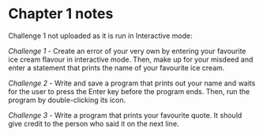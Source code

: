 # Chapter 1 notes
Challenge 1 not uploaded as it is run in Interactive mode:

*Challenge 1* - Create an error of your very own by entering your favourite ice cream flavour in interactive mode. Then, make up for your 
misdeed and enter a statement that prints the name of your favourite ice cream.
 
*Challenge 2* - Write and save a program that prints out your name and waits for the user to press the Enter key before the program ends. Then, run the program by double-clicking its icon.

*Challenge 3* - Write a program that prints your favourite quote. It should give credit to the person who said it on the next line.
